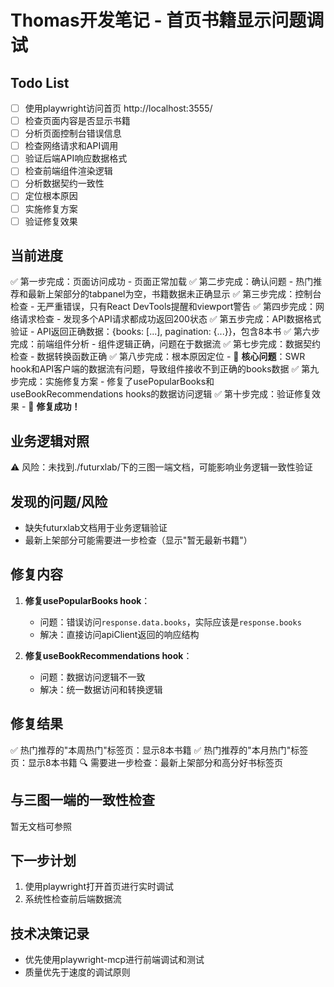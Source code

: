 # Thomas开发笔记 - 首页书籍显示问题调试

## Todo List
- [ ] 使用playwright访问首页 http://localhost:3555/
- [ ] 检查页面内容是否显示书籍
- [ ] 分析页面控制台错误信息
- [ ] 检查网络请求和API调用
- [ ] 验证后端API响应数据格式
- [ ] 检查前端组件渲染逻辑
- [ ] 分析数据契约一致性
- [ ] 定位根本原因
- [ ] 实施修复方案
- [ ] 验证修复效果

## 当前进度
✅ 第一步完成：页面访问成功 - 页面正常加载
✅ 第二步完成：确认问题 - 热门推荐和最新上架部分的tabpanel为空，书籍数据未正确显示
✅ 第三步完成：控制台检查 - 无严重错误，只有React DevTools提醒和viewport警告
✅ 第四步完成：网络请求检查 - 发现多个API请求都成功返回200状态
✅ 第五步完成：API数据格式验证 - API返回正确数据：{books: [...], pagination: {...}}，包含8本书
✅ 第六步完成：前端组件分析 - 组件逻辑正确，问题在于数据流
✅ 第七步完成：数据契约检查 - 数据转换函数正确
✅ 第八步完成：根本原因定位 - 🎯 **核心问题**：SWR hook和API客户端的数据流有问题，导致组件接收不到正确的books数据
✅ 第九步完成：实施修复方案 - 修复了usePopularBooks和useBookRecommendations hooks的数据访问逻辑
✅ 第十步完成：验证修复效果 - 🎉 **修复成功！**

## 业务逻辑对照
⚠️ 风险：未找到./futurxlab/下的三图一端文档，可能影响业务逻辑一致性验证

## 发现的问题/风险
- 缺失futurxlab文档用于业务逻辑验证
- 最新上架部分可能需要进一步检查（显示"暂无最新书籍"）

## 修复内容
1. **修复usePopularBooks hook**：
   - 问题：错误访问`response.data.books`，实际应该是`response.books`
   - 解决：直接访问apiClient返回的响应结构

2. **修复useBookRecommendations hook**：
   - 问题：数据访问逻辑不一致
   - 解决：统一数据访问和转换逻辑

## 修复结果
✅ 热门推荐的"本周热门"标签页：显示8本书籍
✅ 热门推荐的"本月热门"标签页：显示8本书籍
🔍 需要进一步检查：最新上架部分和高分好书标签页

## 与三图一端的一致性检查
暂无文档可参照

## 下一步计划
1. 使用playwright打开首页进行实时调试
2. 系统性检查前后端数据流

## 技术决策记录
- 优先使用playwright-mcp进行前端调试和测试
- 质量优先于速度的调试原则